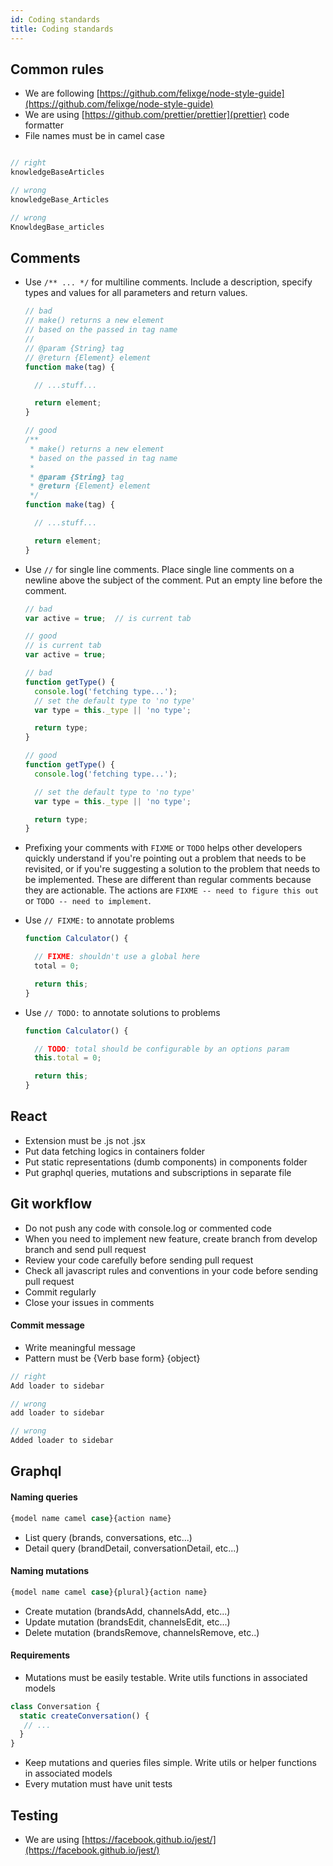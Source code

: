 ```yaml
---
id: Coding standards
title: Coding standards
---
```

## Common rules
  - We are following [https://github.com/felixge/node-style-guide](https://github.com/felixge/node-style-guide)
  - We are using [https://github.com/prettier/prettier](prettier) code formatter
  - File names must be in camel case
  ```javascript

  // right
  knowledgeBaseArticles

  // wrong
  knowledgeBase_Articles

  // wrong
  KnowldegBase_articles
  ```

## Comments

  - Use `/** ... */` for multiline comments. Include a description, specify types and values for all parameters and return values.

    ```javascript
    // bad
    // make() returns a new element
    // based on the passed in tag name
    //
    // @param {String} tag
    // @return {Element} element
    function make(tag) {

      // ...stuff...

      return element;
    }

    // good
    /**
     * make() returns a new element
     * based on the passed in tag name
     *
     * @param {String} tag
     * @return {Element} element
     */
    function make(tag) {

      // ...stuff...

      return element;
    }
    ```

  - Use `//` for single line comments. Place single line comments on a newline above the subject of the comment. Put an empty line before the comment.

    ```javascript
    // bad
    var active = true;  // is current tab

    // good
    // is current tab
    var active = true;

    // bad
    function getType() {
      console.log('fetching type...');
      // set the default type to 'no type'
      var type = this._type || 'no type';

      return type;
    }

    // good
    function getType() {
      console.log('fetching type...');

      // set the default type to 'no type'
      var type = this._type || 'no type';

      return type;
    }
    ```

  - Prefixing your comments with `FIXME` or `TODO` helps other developers quickly understand if you're pointing out a problem that needs to be revisited, or if you're suggesting a solution to the problem that needs to be implemented. These are different than regular comments because they are actionable. The actions are `FIXME -- need to figure this out` or `TODO -- need to implement`.

  - Use `// FIXME:` to annotate problems

    ```javascript
    function Calculator() {

      // FIXME: shouldn't use a global here
      total = 0;

      return this;
    }
    ```

  - Use `// TODO:` to annotate solutions to problems

    ```javascript
    function Calculator() {

      // TODO: total should be configurable by an options param
      this.total = 0;

      return this;
    }
    ```

## React
  - Extension must be .js not .jsx
  - Put data fetching logics in containers folder
  - Put static representations (dumb components) in components folder
  - Put graphql queries, mutations and subscriptions in separate file

## Git workflow
  - Do not push any code with console.log or commented code
  - When you need to implement new feature, create branch from develop branch and send pull request
  - Review your code carefully before sending pull request
  - Check all javascript rules and conventions in your code before sending pull request
  - Commit regularly
  - Close your issues in comments
  #### Commit message
  - Write meaningful message
  - Pattern must be {Verb base form} {object}

  ```javascript
  // right
  Add loader to sidebar

  // wrong
  add loader to sidebar

  // wrong
  Added loader to sidebar
  ```

## Graphql
 #### Naming queries
 ```javascript
 {model name camel case}{action name}
 ```
 - List query (brands, conversations, etc...)
 - Detail query (brandDetail, conversationDetail, etc...)

 #### Naming mutations
 ```javascript
 {model name camel case}{plural}{action name}
 ```
 - Create mutation (brandsAdd, channelsAdd, etc...)
 - Update mutation (brandsEdit, channelsEdit, etc...)
 - Delete mutation (brandsRemove, channelsRemove, etc..)

 #### Requirements
 - Mutations must be easily testable. Write utils functions in associated models
 ```javascript
 class Conversation {
   static createConversation() {
    // ...
   }
 }
 ```
 - Keep mutations and queries files simple. Write utils or helper functions in associated models
 - Every mutation must have unit tests

## Testing
- We are using [https://facebook.github.io/jest/](https://facebook.github.io/jest/)
